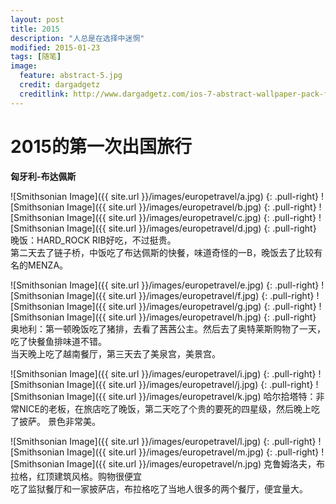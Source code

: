 ```yaml
---
layout: post
title: 2015
description: "人总是在选择中迷惘"
modified: 2015-01-23
tags: [随笔]
image:
  feature: abstract-5.jpg
  credit: dargadgetz
  creditlink: http://www.dargadgetz.com/ios-7-abstract-wallpaper-pack-for-iphone-5-and-ipod-touch-retina/
---
```


# 2015的第一次出国旅行 
**匈牙利-布达佩斯**

![Smithsonian Image]({{ site.url }}/images/europetravel/a.jpg)
{: .pull-right}
![Smithsonian Image]({{ site.url }}/images/europetravel/b.jpg)
{: .pull-right}
![Smithsonian Image]({{ site.url }}/images/europetravel/c.jpg)
{: .pull-right}
![Smithsonian Image]({{ site.url }}/images/europetravel/d.jpg)
{: .pull-right}
晚饭：HARD_ROCK RIB好吃，不过挺贵。<br>
第二天去了链子桥，中饭吃了布达佩斯的快餐，味道奇怪的一B，晚饭去了比较有名的MENZA。

![Smithsonian Image]({{ site.url }}/images/europetravel/e.jpg)
{: .pull-right}
![Smithsonian Image]({{ site.url }}/images/europetravel/f.jpg)
{: .pull-right}
![Smithsonian Image]({{ site.url }}/images/europetravel/g.jpg)
{: .pull-right}
![Smithsonian Image]({{ site.url }}/images/europetravel/h.jpg)
{: .pull-right}
奥地利：第一顿晚饭吃了猪排，去看了茜茜公主。然后去了奥特莱斯购物了一天，吃了快餐鱼排味道不错。<br>
当天晚上吃了越南餐厅，第三天去了美泉宫，美景宫。

![Smithsonian Image]({{ site.url }}/images/europetravel/i.jpg)
{: .pull-right}
![Smithsonian Image]({{ site.url }}/images/europetravel/j.jpg)
{: .pull-right}
![Smithsonian Image]({{ site.url }}/images/europetravel/k.jpg)
哈尔拾塔特：非常NICE的老板，在旅店吃了晚饭，第二天吃了个贵的要死的四星级，然后晚上吃了披萨。
景色非常美。

![Smithsonian Image]({{ site.url }}/images/europetravel/l.jpg)
{: .pull-right}
![Smithsonian Image]({{ site.url }}/images/europetravel/m.jpg)
{: .pull-right}
![Smithsonian Image]({{ site.url }}/images/europetravel/n.jpg)
克鲁姆洛夫，布拉格，红顶建筑风格。购物很便宜 <br>
吃了监狱餐厅和一家披萨店，布拉格吃了当地人很多的两个餐厅，便宜量大。

